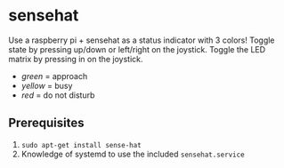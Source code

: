 # sensehat

Use a raspberry pi + sensehat as a status indicator with 3 colors! Toggle state by pressing up/down or left/right on the joystick. Toggle the LED matrix by pressing in on the joystick.

- *green* = approach
- *yellow* = busy
- *red* = do not disturb

## Prerequisites
1. `sudo apt-get install sense-hat`
2. Knowledge of systemd to use the included `sensehat.service`
